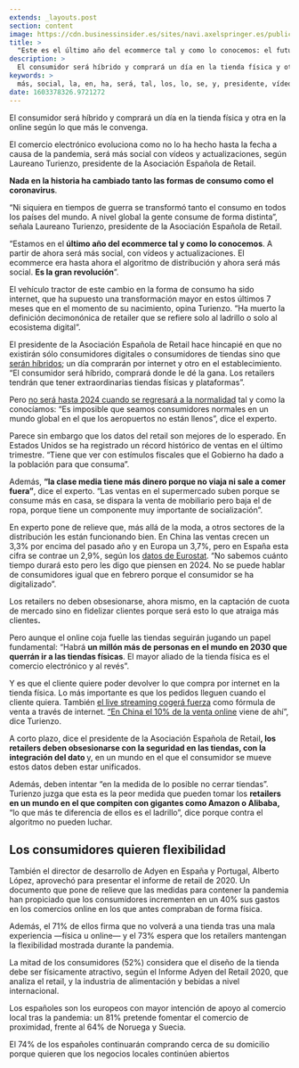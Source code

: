 ```yaml
--- 
extends: _layouts.post 
section: content 
image: https://cdn.businessinsider.es/sites/navi.axelspringer.es/public/styles/1200/public/media/image/2020/10/escaparate-tienda-coronavirus-2108895.jpg?itok=BsOZ5DoX 
title: > 
  "Este es el último año del ecommerce tal y como lo conocemos: el futuro será más social y con más vídeos", anticipa el presidente de la Asociación Española de Retail 
description: > 
  El consumidor será híbrido y comprará un día en la tienda física y otra en la online según lo que más le convenga.“Estamos en el último año del ecommerce tal y como lo conocemos.El vehículo tractor de este cambio en la forma de consumo ha sido internet, que ha supuesto una transformación mayor en estos últimos 7 meses que en el momento de su nacimiento, opina Turienzo.Y es que el cliente quiere poder devolver lo que compra por internet en la tienda física.Un documento que pone de relieve que las medidas para contener la pandemia han propiciado que los consumidores incrementen en un 40% sus gastos en los comercios online en los que antes compraban de forma física. 
keywords: > 
  más, social, la, en, ha, será, tal, los, lo, se, y, presidente, vídeos, último, que, el, retail 
date: 1603378326.9721272 
--- 
```

<div><p>El consumidor ser&#225; h&#237;brido y comprar&#225; un d&#237;a en la tienda f&#237;sica y otra en la online seg&#250;n lo que m&#225;s le convenga.</p><p>El comercio electr&#243;nico evoluciona como no lo ha hecho hasta la fecha a causa de la pandemia, ser&#225; m&#225;s social con v&#237;deos y actualizaciones, seg&#250;n Laureano Turienzo, presidente de la Asociaci&#243;n Espa&#241;ola de Retail.</p><p><strong>Nada en la historia ha cambiado tanto las formas de consumo como el coronavirus</strong>.</p>

<p>&#8220;Ni siquiera en tiempos de guerra se transform&#243; tanto el consumo en todos los pa&#237;ses del mundo. A nivel global la gente consume de forma distinta&#8221;, se&#241;ala Laureano Turienzo, presidente de la Asociaci&#243;n Espa&#241;ola de Retail.</p>

<p>&#8220;Estamos en el <strong>&#250;ltimo a&#241;o del ecommerce tal y como lo conocemos</strong>. A partir de ahora ser&#225; m&#225;s social, con v&#237;deos y actualizaciones. El ecommerce era hasta ahora el algoritmo de distribuci&#243;n y ahora ser&#225; m&#225;s social. <strong>Es la gran revoluci&#243;n</strong>&#8221;.</p>

<p>El veh&#237;culo tractor de este cambio en la forma de consumo ha sido internet,&#160;que ha supuesto una transformaci&#243;n mayor en estos &#250;ltimos 7 meses que en el momento de su nacimiento, opina Turienzo. &#8220;Ha muerto la definici&#243;n decimon&#243;nica de retailer que se refiere solo al ladrillo o solo al ecosistema digital&#8221;.</p>

<p>El presidente de la Asociaci&#243;n Espa&#241;ola de Retail hace hincapi&#233; en que no existir&#225;n s&#243;lo consumidores digitales o consumidores de tiendas sino que <a href="https://www.businessinsider.es/sera-futuro-retail-exdirectivo-inditex-683429" title="As&#237; cambiar&#225; el retail, seg&#250;n un exdirectivo de Inditex: tiendas h&#237;bridas que se adaptar&#225;n a la demanda real de cada zona y actuar&#225;n como puntos de distribuci&#243;n del online">ser&#225;n h&#237;bridos</a>;&#160;un d&#237;a comprar&#225;n&#160;por internet y otro en el establecimiento. &#8220;El consumidor ser&#225; h&#237;brido, comprar&#225; donde le d&#233; la gana. Los retailers tendr&#225;n que tener extraordinarias tiendas f&#237;sicas y plataformas&#8221;.&#160;</p>

 

<p>Pero <a href="https://www.businessinsider.es/aerolineas-aseguran-no-recuperaran-2024-689007" title="Las aerol&#237;neas de todo el mundo aseguran que no se recuperar&#225;n hasta el 2024, lo que refleja una nueva ola de pesimismo mientras la pandemia contin&#250;a">no ser&#225; hasta 2024 cuando se regresar&#225; a la normalidad</a> tal y como la conoc&#237;amos: &#8220;Es imposible que seamos consumidores normales en un mundo global en el que los aeropuertos no est&#225;n llenos&#8221;, dice el experto.</p><p class="ad-container"></p>

<p>Parece sin embargo que los datos del retail son mejores de lo esperado. En Estados Unidos se ha registrado un r&#233;cord hist&#243;rico de ventas en el &#250;ltimo trimestre. &#8220;Tiene que ver con est&#237;mulos fiscales que el Gobierno ha dado a la poblaci&#243;n para que consuma&#8221;.</p>

<p>Adem&#225;s, <strong>&#8220;la clase media tiene m&#225;s dinero porque no viaja ni sale a comer fuera&#8221;</strong>, dice el experto.&#160;&#8220;Las ventas en el supermercado suben porque se consume m&#225;s en casa, se dispara la venta de mobiliario pero baja el de ropa, porque tiene un componente muy importante de socializaci&#243;n&#8221;.</p>

<p>En experto pone de relieve que, m&#225;s all&#225; de la moda, a otros sectores de la distribuci&#243;n les est&#225;n funcionando&#160;bien. En China las ventas crecen un 3,3% por encima del pasado a&#241;o y en Europa un 3,7%, pero en Espa&#241;a esta cifra se contrae un 2,9%, seg&#250;n los <a href="https://ec.europa.eu/eurostat/statistics-explained/index.php?title=Retail_trade_volume_index_overview&amp;oldid=486229" rel="nofollow" target="_blank">datos de Eurostat</a>. &#8220;No sabemos cu&#225;nto tiempo durar&#225; esto pero les digo que piensen en 2024. No se puede hablar de consumidores igual que en febrero porque el consumidor se ha digitalizado&#8221;.</p>

<p>Los retailers no deben obsesionarse, ahora mismo, en la captaci&#243;n de cuota de mercado sino en fidelizar clientes porque ser&#225; esto lo que atraiga m&#225;s clientes<strong>.</strong></p>

<p>Pero aunque&#160;el online coja&#160;fuelle las tiendas seguir&#225;n jugando un papel fundamental: &#8220;Habr&#225; <strong>un mill&#243;n m&#225;s de personas en el mundo en 2030 que querr&#225;n ir a las tiendas f&#237;sicas</strong>. El mayor aliado de la tienda f&#237;sica es el comercio electr&#243;nico y al rev&#233;s&#8221;.&#160;</p>

 

<p>Y es que el cliente quiere poder devolver lo que compra por internet en la tienda f&#237;sica. Lo m&#225;s importante es que los pedidos lleguen cuando el cliente quiera. Tambi&#233;n <a href="https://www.businessinsider.es/videos-directo-nuevo-arma-comercio-electronico-678467" title="Los v&#237;deos en directo, el nuevo arma del comercio electr&#243;nico que arrastra millones en China">el live streaming coger&#225; fuerza</a> como f&#243;rmula de venta a trav&#233;s de internet. <a href="https://www.businessinsider.es/china-situa-vanguardia-retail-futuro-informe-705817" title="China se sit&#250;a la vanguardia del futuro del retail con Alibaba y JD.com entre los retailers que m&#225;s crecen del mundo">&#8220;En China el 10% de la venta online</a>&#160;viene de ah&#237;&#8221;, dice Turienzo.&#160;</p><p class="ad-container"></p>

<p>A corto plazo, dice el presidente de la Asociaci&#243;n Espa&#241;ola de Retail<strong>, los retailers deben obsesionarse con la seguridad en las tiendas, con la integraci&#243;n del dato </strong>y, en un mundo en el que el consumidor se mueve estos datos deben estar unificados.&#160;</p>

<p>Adem&#225;s,&#160;deben intentar &#8220;en la medida de lo posible no cerrar tiendas&#8221;. Turienzo juzga que esta es la peor medida que pueden tomar los <strong>retailers en un mundo en el que compiten con gigantes como Amazon o Alibaba,</strong> &#8220;lo que m&#225;s te diferencia de ellos es el ladrillo&#8221;, dice porque contra el algoritmo no pueden luchar.&#160;</p>

 

<h2 class="title">Los consumidores quieren flexibilidad</h2>

<p>Tambi&#233;n el director de desarrollo de Adyen en Espa&#241;a y Portugal, Alberto L&#243;pez, aprovech&#243; para presentar el informe de retail de 2020. Un documento que pone de relieve que las medidas para contener la pandemia han propiciado que los consumidores incrementen en un 40% sus gastos en los comercios online en los que antes compraban de forma f&#237;sica.&#160;</p>

<p>Adem&#225;s, el 71% de ellos firma que no volver&#225; a una tienda tras una mala experiencia &#8212;f&#237;sica u online&#8212; y el 73% espera que los retailers mantengan la flexibilidad mostrada durante la pandemia.</p>

<p>La mitad de los consumidores (52%) considera que el dise&#241;o de la tienda debe ser f&#237;sicamente atractivo, seg&#250;n el Informe Adyen del Retail 2020, que analiza el retail, y la industria de alimentaci&#243;n y bebidas a nivel internacional.</p><p class="ad-container"></p>

<p>Los espa&#241;oles son los europeos con mayor intenci&#243;n de apoyo al comercio local tras la pandemia: un 81% pretende fomentar el comercio de proximidad, frente al 64% de Noruega y Suecia.</p>

<p>El 74% de los espa&#241;oles continuar&#225;n comprando cerca de su domicilio porque quieren que los negocios locales contin&#250;en abiertos</p>
</div>